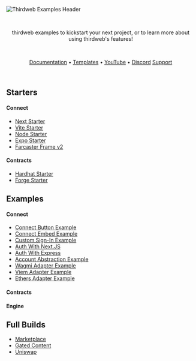 <!-- Banner Image -->

![Thirdweb Examples Header](header-image.png)

<br />

  <p align="center">
    thirdweb examples to kickstart your next project, or to learn more about using thirdweb's features!
  </p>

<br />

<p align="center">
  <a href="https://portal.thirdweb.com/">Documentation</a> •
  <a href="https://thirdweb.com/templates">Templates</a> •
  <a href="https://youtube.com/thirdweb_">YouTube</a> •
  <a href="https://discord.com/invite/thirdweb">Discord</a>
   <a href="https://thirdweb.com/support">Support</a>
</p>

<br />

<div align='left' >

## Starters

#### Connect

- [Next Starter](https://github.com/thirdweb-example/next-starter)
- [Vite Starter](https://github.com/thirdweb-example/vite-starter)
- [Node Starter](https://github.com/thirdweb-example/node-starter)
- [Expo Starter](https://github.com/thirdweb-example/expo-starter)
- [Farcaster Frame v2](https://github.com/thirdweb-example/farcaster-starter)


#### Contracts

- [Hardhat Starter](https://github.com/thirdweb-example/hardhat-javascript-starter)
- [Forge Starter](https://github.com/thirdweb-example/forge-starter) 

## Examples

#### Connect

- [Connect Button Example](https://github.com/thirdweb-example/connect-button-example)
- [Connect Embed Example](https://github.com/thirdweb-example/connect-embed-example)
- [Custom Sign-In Example](https://github.com/thirdweb-example/custom-sign-in-example)
- [Auth With Next.JS](https://github.com/thirdweb-example/thirdweb-auth-next)
- [Auth With Express](https://github.com/thirdweb-example/thirdweb-auth-express)
- [Account Abstraction Example](https://github.com/thirdweb-example/account-abstraction)
- [Wagmi Adapter Example](https://github.com/thirdweb-example/wagmi-adapter-example)
- [Viem Adapter Example](https://github.com/thirdweb-example/viem-adapter-example)
- [Ethers Adapter Example](https://github.com/thirdweb-example/ethers-adapter-example)


#### Contracts

#### Engine

## Full Builds

- [Marketplace](https://github.com/thirdweb-example/marketplace-v3)
- [Gated Content](https://github.com/thirdweb-example/gated-content-example)
- [Uniswap](https://github.com/thirdweb-example/thirdweb-uniswap)
